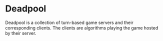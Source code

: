 # Deadpool

Deadpool is a collection of turn-based game servers and their corresponding clients. The clients are algorithms playing the game hosted by their server.
